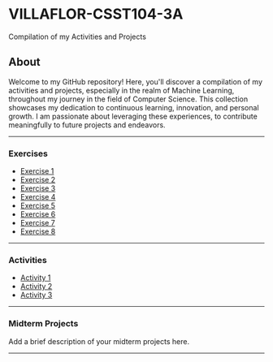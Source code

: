# VILLAFLOR-CSST104-3A

Compilation of my Activities and Projects

## About

Welcome to my GitHub repository! Here, you'll discover a compilation of my activities and projects, especially in the realm of Machine Learning, throughout my journey in the field of Computer Science. This collection showcases my dedication to continuous learning, innovation, and personal growth. I am passionate about leveraging these experiences, to contribute meaningfully to future projects and endeavors.

---

### Exercises

- [Exercise 1](https://github.com/miiciiii/VILLAFLOR-CSST104-3A/blob/main/3A-VILLAFLOR-EXER1.ipynb)
- [Exercise 2](https://github.com/your-username/your-repository/blob/main/path/to/3A-VILLAFLOR-EXER2.ipynb)
- [Exercise 3](https://github.com/your-username/your-repository/blob/main/path/to/3A-VILLAFLOR-EXER3.ipynb)
- [Exercise 4](#activity-1)
- [Exercise 5](#activity-2)
- [Exercise 6](#activity-3)
- [Exercise 7](#activity-2)
- [Exercise 8](#activity-3)

---

### Activities

- [Activity 1](#activity-1)
- [Activity 2](#activity-2)
- [Activity 3](#activity-3)

---

### Midterm Projects

Add a brief description of your midterm projects here.

---

